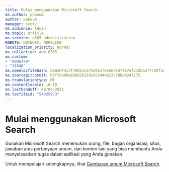 ```yaml
---
title: Mulai menggunakan Microsoft Search
ms.author: pebaum
author: pebaum
manager: scotv
ms.audience: Admin
ms.topic: article
ms.service: o365-administration
ROBOTS: NOINDEX, NOFOLLOW
localization_priority: Normal
ms.collection: Adm_O365
ms.custom:
- "9006479"
- "11046"
ms.openlocfilehash: b68ebf4c3f70821c67420b1785eb4547fe7ef210bb277720fadc26309872467e
ms.sourcegitcommit: b5f7da89a650d2915dc652449623c78be6247175
ms.translationtype: MT
ms.contentlocale: id-ID
ms.lasthandoff: 08/05/2021
ms.locfileid: "54025973"
---
```

# <a name="get-started-with-microsoft-search"></a>Mulai menggunakan Microsoft Search

Gunakan Microsoft Search menemukan orang, file, bagan organisasi, situs, jawaban atas pertanyaan umum, dan konten lain yang bisa membantu Anda menyelesaikan tugas dalam aplikasi yang Anda gunakan.

Untuk mempelajari selengkapnya, lihat [Gambaran umum Microsoft Search](https://go.microsoft.com/fwlink/?linkid=2157644).
